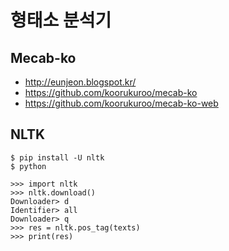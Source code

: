 <!-- TITLE: Morpheme -->
<!-- SUBTITLE: A quick summary of Morpheme -->

# 형태소 분석기
## Mecab-ko
- http://eunjeon.blogspot.kr/
- https://github.com/koorukuroo/mecab-ko
- https://github.com/koorukuroo/mecab-ko-web

## NLTK
```
$ pip install -U nltk
$ python

>>> import nltk
>>> nltk.download()
Downloader> d
Identifier> all
Downloader> q
>>> res = nltk.pos_tag(texts)
>>> print(res)
```
